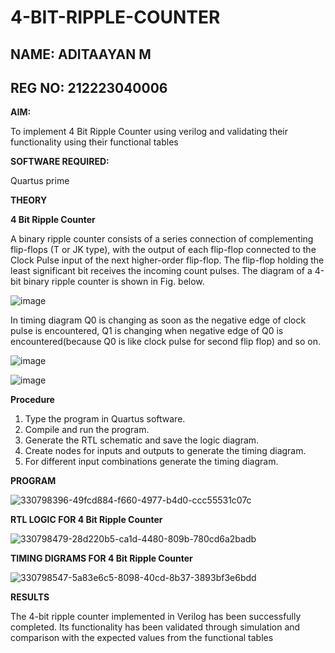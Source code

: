 # 4-BIT-RIPPLE-COUNTER

## NAME: ADITAAYAN M
## REG NO: 212223040006

**AIM:**

To implement  4 Bit Ripple Counter using verilog and validating their functionality using their functional tables

**SOFTWARE REQUIRED:**

Quartus prime

**THEORY**

**4 Bit Ripple Counter**

A binary ripple counter consists of a series connection of complementing flip-flops (T or JK type), with the output of each flip-flop connected to the Clock Pulse input of the next higher-order flip-flop. The flip-flop holding the least significant bit receives the incoming count pulses. The diagram of a 4-bit binary ripple counter is shown in Fig. below.

![image](https://github.com/naavaneetha/4-BIT-RIPPLE-COUNTER/assets/154305477/cb4b74d4-31ab-4359-95d0-d22e67daba13)

In timing diagram Q0 is changing as soon as the negative edge of clock pulse is encountered, Q1 is changing when negative edge of Q0 is encountered(because Q0 is like clock pulse for second flip flop) and so on.

![image](https://github.com/naavaneetha/4-BIT-RIPPLE-COUNTER/assets/154305477/a573a7d6-014e-4e54-93e6-e2ac9530960b)

![image](https://github.com/naavaneetha/4-BIT-RIPPLE-COUNTER/assets/154305477/85e1958a-2fc1-49bb-9a9f-d58ccbf3663c)

**Procedure**

1.	Type the program in Quartus software.
2.	Compile and run the program.
3.	Generate the RTL schematic and save the logic diagram.
4.	Create nodes for inputs and outputs to generate the timing diagram.
5.	For different input combinations generate the timing diagram.


**PROGRAM**

![330798396-49fcd884-f660-4977-b4d0-ccc55531c07c](https://github.com/Aditaayan/4-BIT-RIPPLE-COUNTER/assets/147473394/0f531252-4f28-464b-bb73-023b5d5ca011)


**RTL LOGIC FOR 4 Bit Ripple Counter**

![330798479-28d220b5-ca1d-4480-809b-780cd6a2badb](https://github.com/Aditaayan/4-BIT-RIPPLE-COUNTER/assets/147473394/fe44861a-e451-4a5a-a7a5-8796cdcfaaf3)


**TIMING DIGRAMS FOR 4 Bit Ripple Counter**

![330798547-5a83e6c5-8098-40cd-8b37-3893bf3e6bdd](https://github.com/Aditaayan/4-BIT-RIPPLE-COUNTER/assets/147473394/ebb9cf55-4083-4ae0-aaec-48ff8ec565d9)


**RESULTS**

The 4-bit ripple counter implemented in Verilog has been successfully completed. Its functionality has been validated through simulation and comparison with the expected values from the functional tables

